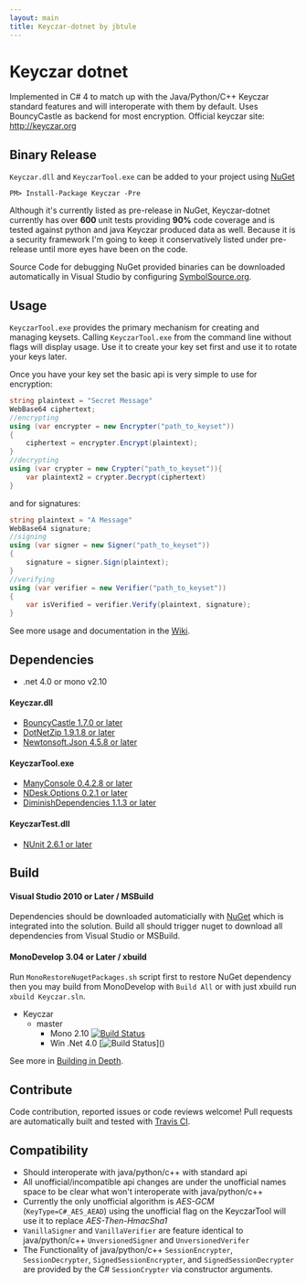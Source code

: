 ```yaml
---
layout: main
title: Keyczar-dotnet by jbtule
---
```


# Keyczar dotnet #
Implemented in C# 4 to match up with the Java/Python/C++ Keyczar standard features and will interoperate with them by default. Uses BouncyCastle as backend for most encryption. Official keyczar site: http://keyczar.org

## Binary Release ##
`Keyczar.dll` and `KeyczarTool.exe` can be added to your project using [NuGet](http://nuget.org)
```
PM> Install-Package Keyczar -Pre
```
Although it's currently listed as pre-release in NuGet, Keyczar-dotnet currently has over **600** unit tests providing **90%** code coverage and is tested against python and java Keyczar produced data as well. Because it is a security framework I'm going to keep it conservatively listed under pre-release until more eyes have been on the code.

Source Code for debugging NuGet provided binaries can be downloaded automatically in Visual Studio by configuring [SymbolSource.org](http://www.symbolsource.org/Public/Home/VisualStudio).

## Usage ##

`KeyczarTool.exe` provides the primary mechanism for creating and managing keysets. Calling `KeyczarTool.exe` from the command line without flags will display usage. Use it to create your key set first and use it to rotate your keys later.

Once you have your key set the basic api is very simple to use for encryption:

```csharp
string plaintext = "Secret Message"
WebBase64 ciphertext;
//encrypting
using (var encrypter = new Encrypter("path_to_keyset"))
{
    ciphertext = encrypter.Encrypt(plaintext);
}
//decrypting
using (var crypter = new Crypter("path_to_keyset")){
    var plaintext2 = crypter.Decrypt(ciphertext)
}
```
and for signatures:

```csharp
string plaintext = "A Message"
WebBase64 signature;
//signing
using (var signer = new Signer("path_to_keyset"))
{
    signature = signer.Sign(plaintext);
}
//verifying
using (var verifier = new Verifier("path_to_keyset"))
{
    var isVerified = verifier.Verify(plaintext, signature);
}
```

See more usage and documentation in the [Wiki](http://github.com/jbtule/keyczar-dotnet/wiki).

## Dependencies ##

 - .net 4.0 or mono v2.10

#### Keyczar.dll ####

 - [BouncyCastle 1.7.0 or later](http://www.bouncycastle.org/csharp/)
 - [DotNetZip 1.9.1.8 or later](http://dotnetzip.codeplex.com/)
 - [Newtonsoft.Json 4.5.8 or later](http://json.codeplex.com/)

#### KeyczarTool.exe ####

 - [ManyConsole 0.4.2.8 or later](https://github.com/fschwiet/ManyConsole)
 - [NDesk.Options 0.2.1 or later](http://www.ndesk.org/Options)
 - [DiminishDependencies 1.1.3 or later](https://github.com/jbtule/diminish-dependencies)


#### KeyczarTest.dll ####

 - [NUnit 2.6.1 or later](http://www.nunit.org/)


## Build ##

#### Visual Studio 2010 or Later / MSBuild ####

Dependencies should be downloaded automaticially with [NuGet](http://nuget.org) which is integrated into the solution. Build all should trigger nuget to download all dependencies from Visual Studio or MSBuild. 

#### MonoDevelop 3.04 or Later / xbuild ####

Run `MonoRestoreNugetPackages.sh` script first to restore NuGet dependency then you may build from MonoDevelop with `Build All` or with just xbuild run `xbuild Keyczar.sln`.

 - Keyczar
     - master 
       - Mono 2.10 [![Build Status](https://travis-ci.org/jbtule/keyczar-dotnet.png?branch=master)](https://travis-ci.org/jbtule/keyczar-dotnet)
	   - Win .Net 4.0 [![Build Status](http://teamcity.codebetter.com/app/rest/builds/buildType:(id:bt922)/statusIcon)]()

See more in [Building in Depth](http://github.com/jbtule/keyczar-dotnet/wiki/Building-or-Testing-Keyczar-dotnet-in-Depth).

## Contribute ##

Code contribution, reported issues or code reviews welcome! Pull requests are automatically built and tested with [Travis CI](https://travis-ci.org/jbtule/keyczar-dotnet).

## Compatibility ##

- Should interoperate with java/python/c++ with standard api
- All unofficial/incompatible api changes are under the unofficial names space to be clear what won't interoperate with java/python/c++
- Currently the only unofficial algorithm is *AES-GCM* (`KeyType=C#_AES_AEAD`) using the unofficial flag on the KeyczarTool will use it to replace *AES-Then-HmacSha1*
- `VanillaSigner` and `VanillaVerifier` are feature identical to java/python/c++ `UnversionedSigner` and `UnversionedVerifer`
- The Functionality of java/python/c++ `SessionEncrypter`, `SessionDecrypter`, `SignedSessionEncrypter`, and `SignedSessionDecrypter` are provided by the C# `SessionCrypter` via constructor arguments.